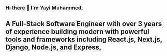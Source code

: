 ### Hi there 👋 I'm Yayi Muhammed,
## A Full-Stack Software Engineer with over 3 years of experience building modern with  powerful tools and frameworks including React.js, Next.js, Django, Node.js, and Express,

<!--
**YAYI68/YAYI68** is a ✨ _special_ ✨ repository because its `README.md` (this file) appears on your GitHub profile.

Here are some ideas to get you started:

- 🔭 I’m currently working on ...
- 🌱 I’m currently learning ...
- 👯 I’m looking to collaborate on ...
- 🤔 I’m looking for help with ...
- 💬 Ask me about ...
- 📫 How to reach me: ...
- 😄 Pronouns: ...
- ⚡ Fun fact: ...
-->
